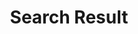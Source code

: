 ---
title: "Search Result"
# meta description
description: "this is meta description"
# page title background image
# bg_image: "https://tvax1.sinaimg.cn/large/ad5fbf65gy1gj6tgx26vzj20rs0iqwii.jpg"
---